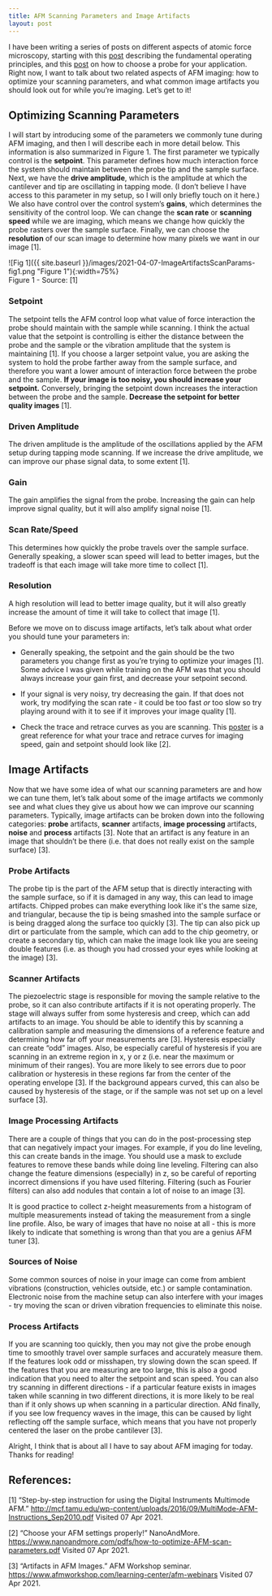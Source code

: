 ```yaml
---
title: AFM Scanning Parameters and Image Artifacts
layout: post
---
```


I have been writing a series of posts on different aspects of atomic force microscopy, starting with this [post](https://sassafras13.github.io/AFM/) describing the fundamental operating principles, and this [post](https://sassafras13.github.io/ProbeSelection/) on how to choose a probe for your application. Right now, I want to talk about two related aspects of AFM imaging: how to optimize your scanning parameters, and what common image artifacts you should look out for while you’re imaging. Let’s get to it!

## Optimizing Scanning Parameters

I will start by introducing some of the parameters we commonly tune during AFM imaging, and then I will describe each in more detail below. This information is also summarized in Figure 1. The first parameter we typically control is the **setpoint**. This parameter defines how much interaction force the system should maintain between the probe tip and the sample surface. Next, we have the **drive amplitude**, which is the amplitude at which the cantilever and tip are oscillating in tapping mode. (I don’t believe I have access to this parameter in my setup, so I will only briefly touch on it here.) We also have control over the control system’s **gains**, which determines the sensitivity of the control loop. We can change the **scan rate** or **scanning speed** while we are imaging, which means we change how quickly the probe rasters over the sample surface. Finally, we can choose the **resolution** of our scan image to determine how many pixels we want in our image [1]. 

![Fig 1]({{ site.baseurl }}/images/2021-04-07-ImageArtifactsScanParams-fig1.png "Figure 1"){:width=75%}     
Figure 1 - Source: [1]     

### Setpoint

The setpoint tells the AFM control loop what value of force interaction the probe should maintain with the sample while scanning. I think the actual value that the setpoint is controlling is either the distance between the probe and the sample or the vibration amplitude that the system is maintaining [1]. If you choose a larger setpoint value, you are asking the system to hold the probe farther away from the sample surface, and therefore you want a lower amount of interaction force between the probe and the sample. **If your image is too noisy, you should increase your setpoint.** Conversely, bringing the setpoint down increases the interaction between the probe and the sample. **Decrease the setpoint for better quality images** [1].

### Driven Amplitude

The driven amplitude is the amplitude of the oscillations applied by the AFM setup during tapping mode scanning. If we increase the drive amplitude, we can improve our phase signal data, to some extent [1]. 

### Gain

The gain amplifies the signal from the probe. Increasing the gain can help improve signal quality, but it will also amplify signal noise [1]. 

### Scan Rate/Speed

This determines how quickly the probe travels over the sample surface. Generally speaking, a slower scan speed will lead to better images, but the tradeoff is that each image will take more time to collect [1]. 

### Resolution 

A high resolution will lead to better image quality, but it will also greatly increase the amount of time it will take to collect that image [1]. 

Before we move on to discuss image artifacts, let’s talk about what order you should tune your parameters in:

* Generally speaking, the setpoint and the gain should be the two parameters you change first as you’re trying to optimize your images [1]. Some advice I was given while training on the AFM was that you should always increase your gain first, and decrease your setpoint second.   

* If your signal is very noisy, try decreasing the gain. If that does not work, try modifying the scan rate - it could be too fast _or_ too slow so try playing around with it to see if it improves your image quality [1].    

* Check the trace and retrace curves as you are scanning. This [poster](https://www.nanoandmore.com/pdfs/how-to-optimize-AFM-scan-parameters.pdf) is a great reference for what your trace and retrace curves for imaging speed, gain and setpoint should look like [2]. 

## Image Artifacts

Now that we have some idea of what our scanning parameters are and how we can tune them, let’s talk about some of the image artifacts we commonly see and what clues they give us about how we can improve our scanning parameters. Typically, image artifacts can be broken down into the following categories: **probe** artifacts, **scanner** artifacts, **image processing** artifacts,  **noise** and **process** artifacts [3]. Note that an artifact is any feature in an image that shouldn’t be there (i.e. that does not really exist on the sample surface) [3]. 

### Probe Artifacts
 
The probe tip is the part of the AFM setup that is directly interacting with the sample surface, so if it is damaged in any way, this can lead to image artifacts. Chipped probes can make everything look like it's the same size, and triangular, because the tip is being smashed into the sample surface or is being dragged along the surface too quickly [3]. The tip can also pick up dirt or particulate from the sample, which can add to the chip geometry, or create a secondary tip, which can make the image look like you are seeing double features (i.e. as though you had crossed your eyes while looking at the image) [3]. 

### Scanner Artifacts

The piezoelectric stage is responsible for moving the sample relative to the probe, so it can also contribute artifacts if it is not operating properly. The stage will always suffer from some hysteresis and creep, which can add artifacts to an image. You should be able to identify this by scanning a calibration sample and measuring the dimensions of a reference feature and determining how far off your measurements are [3]. Hysteresis especially can create “odd” images. Also, be especially careful of hysteresis if you are scanning in an extreme region in x, y or z (i.e. near the maximum or minimum of their ranges). You are more likely to see errors due to poor calibration or hysteresis in these regions far from the center of the operating envelope [3]. If the background appears curved, this can also be caused by hysteresis of the stage, or if the sample was not set up on a level surface [3]. 

### Image Processing Artifacts

There are a couple of things that you can do in the post-processing step that can negatively impact your images. For example, if you do line leveling, this can create bands in the image. You should use a mask to exclude features to remove these bands while doing line leveling. Filtering can also change the feature dimensions (especially) in z, so be careful of reporting incorrect dimensions if you have used filtering. Filtering (such as Fourier filters) can also add nodules that contain a lot of noise to an image [3]. 

It is good practice to collect z-height measurements from a histogram of multiple measurements instead of taking the measurement from a single line profile. Also, be wary of images that have no noise at all - this is more likely to indicate that something is wrong than that you are a genius AFM tuner [3]. 

### Sources of Noise

Some common sources of noise in your image can come from ambient vibrations (construction, vehicles outside, etc.) or sample contamination. Electronic noise from the machine setup can also interfere with your images - try moving the scan or driven vibration frequencies to eliminate this noise. 

### Process Artifacts

If you are scanning too quickly, then you may not give the probe enough time to smoothly travel over sample surfaces and accurately measure them. If the features look odd or misshapen, try slowing down the scan speed. If the features that you are measuring are too large, this is also a good indication that you need to alter the setpoint and scan speed. You can also try scanning in different directions - if a particular feature exists in images taken while scanning in two different directions, it is more likely to be real than if it only shows up when scanning in a particular direction. ANd finally, if you see low frequency waves in the image, this can be caused by light reflecting off the sample surface, which means that you have not properly centered the laser on the probe cantilever [3]. 

Alright, I think that is about all I have to say about AFM imaging for today. Thanks for reading!

## References:

[1] “Step-by-step instruction for using the Digital Instruments Multimode AFM.” <http://mcf.tamu.edu/wp-content/uploads/2016/09/MultiMode-AFM-Instructions_Sep2010.pdf> Visited 07 Apr 2021. 

[2] “Choose your AFM settings properly!” NanoAndMore. <https://www.nanoandmore.com/pdfs/how-to-optimize-AFM-scan-parameters.pdf> Visited 07 Apr 2021. 

[3] “Artifacts in AFM Images.” AFM Workshop seminar. <https://www.afmworkshop.com/learning-center/afm-webinars> Visited 07 Apr 2021. 
